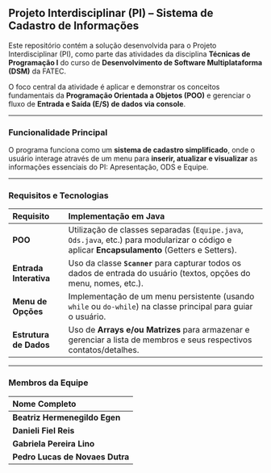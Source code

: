## Projeto Interdisciplinar (PI) – Sistema de Cadastro de Informações

Este repositório contém a solução desenvolvida para o Projeto Interdisciplinar (PI), como parte das atividades da disciplina **Técnicas de Programação I** do curso de **Desenvolvimento de Software Multiplataforma (DSM)** da FATEC.

O foco central da atividade é aplicar e demonstrar os conceitos fundamentais da **Programação Orientada a Objetos (POO)** e gerenciar o fluxo de **Entrada e Saída (E/S) de dados via console**.

---

### Funcionalidade Principal
O programa funciona como um **sistema de cadastro simplificado**, onde o usuário interage através de um menu para **inserir, atualizar e visualizar** as informações essenciais do PI: Apresentação, ODS e Equipe.

---

### Requisitos e Tecnologias

| Requisito | Implementação em Java |
| :--- | :--- |
| **POO** | Utilização de classes separadas (`Equipe.java`, `Ods.java`, etc.) para modularizar o código e aplicar **Encapsulamento** (Getters e Setters). |
| **Entrada Interativa** | Uso da classe **`Scanner`** para capturar todos os dados de entrada do usuário (textos, opções do menu, nomes, etc.). |
| **Menu de Opções** | Implementação de um menu persistente (usando `while` ou `do-while`) na classe principal para guiar o usuário. |
| **Estrutura de Dados** | Uso de **Arrays e/ou Matrizes** para armazenar e gerenciar a lista de membros e seus respectivos contatos/detalhes. |

---

### Membros da Equipe

| Nome Completo |
| :--- |
| **Beatriz Hermenegildo Egen**|
| **Danieli Fiel Reis**|
| **Gabriela Pereira Lino**|
| **Pedro Lucas de Novaes Dutra**|
